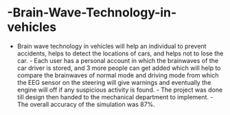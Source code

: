 # -Brain-Wave-Technology-in-vehicles
- Brain wave technology in vehicles will help an individual to prevent accidents, helps to detect the locations of cars, and helps not to lose the car. - Each user has a personal account in which the brainwaves of the car driver is stored, and 3 more people can get added which will help to compare the brainwaves of normal mode and driving mode from which the EEG sensor on the steering will give warnings and eventually the engine will off if any suspicious activity is found. - The project was done till design then handed to the mechanical department to implement. - The overall accuracy of the simulation was 87%.
